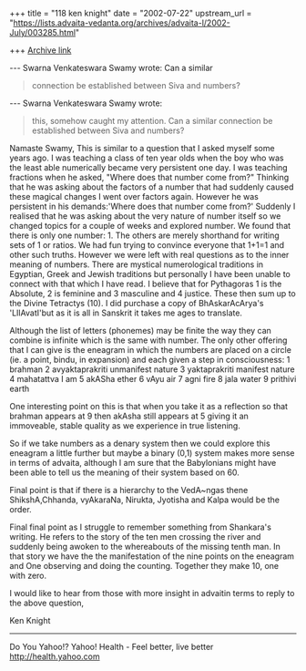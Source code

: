 +++
title = "118 ken knight"
date = "2002-07-22"
upstream_url = "https://lists.advaita-vedanta.org/archives/advaita-l/2002-July/003285.html"

+++
[Archive link](https://lists.advaita-vedanta.org/archives/advaita-l/2002-July/003285.html)

--- Swarna Venkateswara Swamy
<truthseeker123x at YAHOO.COM> wrote:
 Can a similar
> connection be established between Siva and numbers?
>


--- Swarna Venkateswara Swamy
<truthseeker123x at YAHOO.COM> wrote:

> this, somehow caught my attention. Can a similar
> connection be established between Siva and numbers?


Namaste Swamy,
This is similar to a question that I asked myself some
years ago.  I was teaching a class of ten year olds
when the boy who was the least able numerically became
very persistent one day. I was teaching fractions when
he asked, "Where does that number come from?"
Thinking that he was asking about the factors of a
number that had suddenly caused these magical changes
I went over factors again. However he was persistent
in his demands:'Where does that number come from?'
Suddenly I realised that he was asking about the very
nature of number itself so we changed topics for a
couple of weeks and explored number. We found that
there is only one number: 1. The others are merely
shorthand for writing sets of 1 or ratios. We had fun
trying to convince everyone that 1+1=1 and other such
truths.  However we were left with real questions as
to the inner meaning of numbers.
There are mystical numerological traditions in
Egyptian, Greek and Jewish traditions but personally I
have been unable to connect with that which I have
read. I believe that for Pythagoras 1 is the Absolute,
2 is feminine and 3 masculine and 4 justice. These
then sum up to the Divine Tetractys (10).
I did purchase a copy of BhAskarAcArya's 'LIlAvatI'but
as it is all in Sanskrit it takes me ages to
translate.

Although the list of letters (phonemes) may be finite
the way they can combine is infinite which is the same
with number.
The only other offering that I can give is the
eneagram in which the numbers are placed on a circle
(ie. a point, bindu, in expansion) and each given a
step in consciousness:
1   brahman
2 avyaktaprakriti unmanifest nature
3 yaktaprakriti    manifest nature
4 mahatattva       I am
5 akASha           ether
6 vAyu             air
7 agni             fire
8 jala             water
9 prithivi         earth

One interesting point on this is that when you take it
as a reflection so that brahman appears at 9 then
akAsha still appears at 5 giving it an immoveable,
stable quality as we experience in true listening.

So if we take numbers as a denary system then we could
explore this eneagram a little further but maybe a
binary (0,1) system makes more sense in terms of
advaita, although I am sure that the Babylonians might
have been able to tell us the meaning of their system
based on 60.

Final point is that if there is a hierarchy to the
VedA~ngas thene ShikshA,Chhanda, vyAkaraNa, Nirukta,
Jyotisha and Kalpa would be the order.

Final final point as I struggle to remember something
from Shankara's writing. He refers to the story of the
ten men crossing the river and suddenly being awoken
to the whereabouts of the missing tenth man.
In that story we have the the  manifestation of the
nine points on the eneagram and One observing and
doing the counting.  Together they make 10, one with
zero.

I would like to hear from those with more insight in
advaitin terms to reply to the above question,


Ken Knight


__________________________________________________
Do You Yahoo!?
Yahoo! Health - Feel better, live better
http://health.yahoo.com

